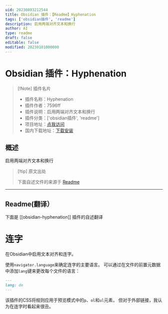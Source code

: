 ```yaml
---
uid: 20230803212544
title: Obsidian 插件：【Readme】Hyphenation
tags: ['obsidian插件', 'readme']
description: 启用两端对齐文本和换行
author: AI
type: readme
draft: false
editable: false
modified: 20230101000000
---
```


# Obsidian 插件：Hyphenation

> [!Note] 插件名片
> - 插件名称：Hyphenation
> - 插件作者：7596ff
> - 插件说明：启用两端对齐文本和换行
> - 插件分类：['obsidian插件', 'readme']
> - 项目地址：[点我访问](https://github.com/7596ff/obsidian-hyphenation)
> - 国内下载地址：[下载安装](https://pkmer.cn/products/plugin/pluginMarket/?obsidian-hyphenation)

## 概述

启用两端对齐文本和换行



> [!tip] 原文出处
> 
>下面自述文件的来源于 [Readme](https://ghproxy.net/https://raw.githubusercontent.com/7596ff/obsidian-hyphenation/main/README.md)
> 

---

## Readme(翻译）

下面是 [[obsidian-hyphenation]] 插件的自述翻译



# 连字

在Obsidian中启用文本对齐和连字。

使用`navigator.language`来确定连字的主要语言。
可以通过在文件的前置元数据中添加`lang`键来更改每个文件的语言：

```md
---
lang: de
---
```

该插件的CSS将规则应用于预览模式中的`p`、`ol`和`ul`元素，
但对于外部链接，我认为在连字时看起来很丑。



